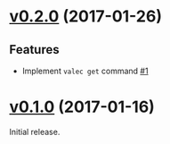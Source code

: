 # [v0.2.0](https://github.com/dtan4/valecjr/releases/tag/v0.2.0) (2017-01-26)

## Features

- Implement `valec get` command [#1](https://github.com/dtan4/valecjr/pull/1)

# [v0.1.0](https://github.com/dtan4/valecjr/releases/tag/v0.1.0) (2017-01-16)

Initial release.
